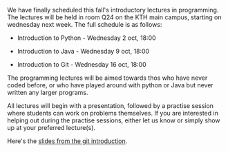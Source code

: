 <!-- 
.. title: Stacken Intro lectures
.. slug: intro
.. date: 2019-09-26 20:07:00 CET
.. description: 
.. category: 2019
-->

We have finally scheduled this fall's introductory lectures in programming. The lectures will be held in room Q24 on the KTH main campus, starting on wednesday next week. The full schedule is as follows:

- Introduction to Python - Wednesday 2 oct, 18:00

- Introduction to Java - Wednesday 9 oct, 18:00

- Introduction to Git - Wednesday 16 oct, 18:00

The programming lectures will be aimed towards thos who have never coded before, or who have played around with python or Java but never written any larger programs.

<!-- TEASER_END -->

All lectures will begin with a presentation, followed by a practise session where students can work on problems themselves. If you are interested in helping out during the practise sessions, either let us know or simply show up at your preferred lecture(s).

Here's the [slides from the git introduction](https://rasmus.krats.se/tmp/slides/git.html).
